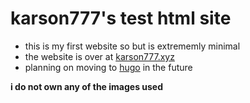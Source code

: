 # karson777's test html site

- this is my first website so but is extrememly minimal
- the website is over at [karson777.xyz](https://karson777.xyz)
- planning on moving to [hugo](https://gohugo.io/) in the future

**i do not own any of the images used**
